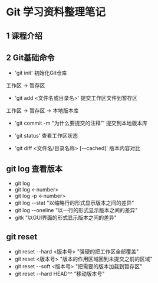 # Git 学习资料整理笔记
## 1 课程介绍
## 2 Git基础命令

- 'git init' 初始化Git仓库

工作区 -> 暂存区
- 'git add <文件名或目录名>' 提交工作区文件到暂存区

工作区 -> 暂存区 -> 本地版本库
- 'git commit -m "为什么要提交的注释"' 提交到本地版本库

- 'git status' 查看工作区状态

- 'git diff <文件名/目录名称> [--cached]' 版本内容对比

## git log 查看版本
- git log
- git log <-number>
- git log -p <-number>
- git log --stat "以缩略行的形式显示版本之间的差异"
- git log --oneline "以一行的形式显示版本之间的差异"
- gitk "以GUI界面的形式显示版本之间的差异"

## git reset
- git reset --hard <版本号> "强硬的把工作区全部覆盖"
- git reset <版本号> "版本的作用区域回到未提交之前的区域"
- git reset --soft <版本号> "把需要的版本加载到暂存区"
- git reset --hard HEAD^^ "移动版本号"



